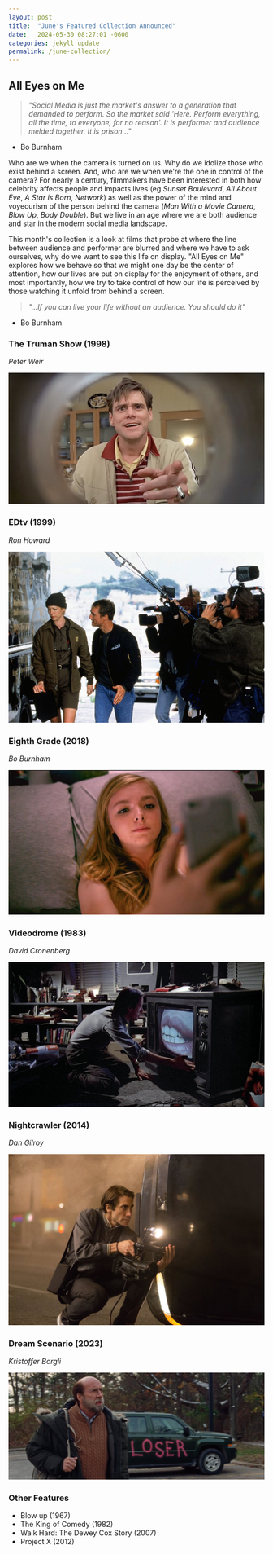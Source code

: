 ```yaml
---
layout: post
title:  "June's Featured Collection Announced"
date:   2024-05-30 08:27:01 -0600
categories: jekyll update
permalink: /june-collection/
---
```


## All Eyes on Me

> *"Social Media is just the market's answer to a generation that demanded to perform. So the market said 'Here. Perform everything, all the time, to everyone, for no reason'. It is performer and audience melded together. It is prison..."*
- Bo Burnham

Who are we when the camera is turned on us. Why do we idolize those who exist behind a screen. And, who are we when we're the one in control of the camera? For nearly a century, filmmakers have been interested in both how celebrity affects people and impacts lives (eg *Sunset Boulevard*, *All About Eve*, *A Star is Born*, *Network*) as well as the power of the mind and voyeourism of the person behind the camera (*Man With a Movie Camera*, *Blow Up*, *Body Double*). But we live in an age where we are both audience and star in the modern social media landscape. 

This month's collection is a look at films that probe at where the line between audience and performer are blurred and where we have to ask ourselves, why do we want to see this life on display. "All Eyes on Me" explores how we behave so that we might one day be the center of attention, how our lives are put on display for the enjoyment of others, and most importantly, how we try to take control of how our life is perceived by those watching it unfold from behind a screen.

> *"...If you can live your life without an audience. You should do it"*
- Bo Burnham

### The Truman Show (1998)
*Peter Weir*

![](/assets/images/truman.jpg)

### EDtv (1999)
*Ron Howard*

![](/assets/images/edtv.jpg)

### Eighth Grade (2018)
*Bo Burnham*

![](/assets/images/eighthgrade.jpg)

### Videodrome (1983)
*David Cronenberg*

![](/assets/images/videodrome.jpg)

### Nightcrawler (2014)
*Dan Gilroy*

![](/assets/images/nightcrawler.jpg)

### Dream Scenario (2023)
*Kristoffer Borgli*

![](/assets/images/dreamscenario.jpg)

### Other Features
- Blow up (1967)
- The King of Comedy (1982)
- Walk Hard: The Dewey Cox Story (2007)
- Project X (2012)
